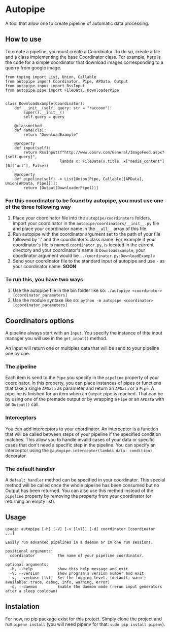 # Autopipe
A tool that allow one to create pipeline of automatic data processing.

## How to use
To create a pipeline, you must create a Coordinator. To do so, create a file and a class implementing the base Coordinator class.
For example, here is the code for a simple coordinator that download images corresponding to a querry from google image.

```python3
from typing import List, Union, Callable
from autopipe import Coordinator, Pipe, APData, Output
from autopipe.input import RssInput
from autopipe.pipe import FileData, DownloaderPipe


class DownloadExample(Coordinator):
	def __init__(self, query: str = "raccoon"):
		super().__init__()
		self.query = query

	@classmethod
	def name(cls):
		return "DownloadExample"

	@property
	def input(self):
		return RssInput(f"http://www.obsrv.com/General/ImageFeed.aspx?{self.query}",
		                lambda x: FileData(x.title, x["media_content"][0]["url"], False))

	@property
	def pipeline(self) -> List[Union[Pipe, Callable[[APData], Union[APData, Pipe]]]]:
		return [Output(DownloaderPipe())]

```

### For this coordinator to be found by autopipe, you must use one of the three following way
 1) Place your coordinator file into the `autopipe/coordinators` folders, import your coordinator in the `autopipe/coordinators/__init__.py` file and place your coordinator name in the `__all__` array of this file.
 2) Run autopipe with the coordinator argument set to the path of your file followed by ':' and the coordinator's class name. For example if your coordinator's file is named `coordinator.py`, is located in the current directory and your coordinator's name is `DownloadExample`, your coordinator argument would be `../coordinator.py:DownloadExample`
 3) Send your coordinator file to the standard input of autopipe and use `-` as your coordinator name. **SOON**

### To run this, you have two ways
 1) Use the autopipe file in the bin folder like so: ``./autopipe <coordinator> [coordinator_parameters]``
 2) Use the module syntaxe like so: ``python -m autopipe <coordinator> [coordinator_parameters]``

## Coordinators options
A pipeline always start with an `Input`. You specify the instance of thte input manager you will use in the `get_input()` method.

An input will return one or multiples data that will be send to your pipeline one by one.

### The pipeline
Each item is send to the `Pipe` you specify in the `pipeline` property of your coordinator. In this property, you can place instances of pipes or functions that take a single `APData` as parameter and return an `APData` or a `Pipe`.
A pipeline is finished for an item when an `Output` pipe is reached. That can be by using one of the premade output or by wrapping a `Pipe` or an `APData` with an `Output()` call.

### Interceptors
You can add interceptors to your coordinator. An interceptor is a function that will be called between steps of your pipeline if the specified condition matches. This allow you to handle invalid cases of your data or specific cases that don't need a specific step in the pipeline. You can specify an interceptor using the `@autopipe.interceptor(lambda data: condition)` decorator.

### The default handler
A `default_handler` method can be specified in your coordinator. This special method will be called once the whole pipeline has been consumed but no Output has been returned. You can also use this method instead of the `pipeline` property by removing the property from your coordinator (or returning an empty list).

## Usage
```
usage: autopipe [-h] [-V] [-v [lvl]] [-d] coordinator [coordinator ...]

Easily run advanced pipelines in a daemon or in one run sessions.

positional arguments:
  coordinator          The name of your pipeline coordinator.

optional arguments:
  -h, --help           show this help message and exit
  -V, --version        show program's version number and exit
  -v, --verbose [lvl]  Set the logging level. (default: warn ; available: trace, debug, info, warning, error)
  -d, --daemon         Enable the daemon mode (rerun input generators after a sleep cooldown)
```

## Instalation
For now, no pip package exist for this project. Simply clone the project and run ``pipenv install`` (you will need pipenv for that: ``sudo pip install pipenv``).
